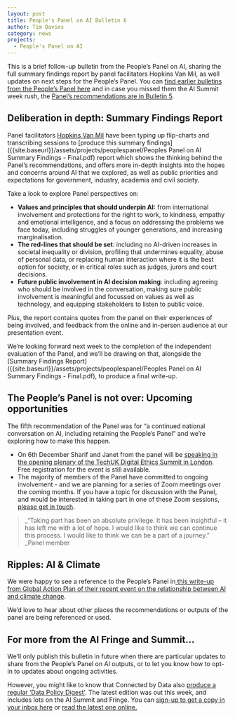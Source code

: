 ```yaml
---
layout: post
title: People's Panel on AI Bulletin 6
author: Tim Davies
category: news
projects:
  - People's Panel on AI
---
```


This is a brief follow-up bulletin from the People’s Panel on AI, sharing the full summary findings report by panel facilitators Hopkins Van Mil, as well updates on next steps for the People’s Panel. You can [find earlier bulletins from the People’s Panel here](http://connectedbydata.org/projects/2023-peoples-panel-on-ai) and in case you missed them the AI Summit week rush, the [Panel’s recommendations are in Bulletin 5](http://connectedbydata.org/news/2023/11/03/peoples-panel-bulletin-5). 

<!--more-->

## Deliberation in depth: Summary Findings Report

Panel facilitators [Hopkins Van Mil](http://www.hopkinsvanmil.co.uk/) have been typing up flip-charts and transcribing sessions to [produce this summary findings]({{site.baseurl}}/assets/projects/peoplespanel/Peoples Panel on AI Summary Findings - Final.pdf) report which shows the thinking behind the Panel’s recommendations, and offers more in-depth insights into the hopes and concerns around AI that we explored, as well as public priorities and expectations for government, industry, academia and civil society. 

Take a look to explore Panel perspectives on:

* **Values and principles that should underpin AI:** from international involvement and protections for the right to work, to kindness, empathy and emotional intelligence, and a focus on addressing the problems we face today, including struggles of younger generations, and increasing marginalisation. 
* **The red-lines that should be set**: including no AI-driven increases in societal inequality or division, profiling that undermines equality, abuse of personal data, or replacing human interaction where it is the best option for society, or in critical roles such as judges, jurors and court decisions. 
* **Future public involvement in AI decision making**: including agreeing who should be involved in the conversation, making sure public involvement is meaningful and focussed on values as well as technology, and equipping stakeholders to listen to public voice.

Plus, the report contains quotes from the panel on their experiences of being involved, and feedback from the online and in-person audience at our presentation event. 

We’re looking forward next week to the completion of the independent evaluation of the Panel, and we’ll be drawing on that, alongside the [Summary Findings Report]({{site.baseurl}}/assets/projects/peoplespanel/Peoples Panel on AI Summary Findings - Final.pdf), to produce a final write-up. 

## The People’s Panel is not over: Upcoming opportunities

The fifth recommendation of the Panel was for “a continued national conversation on AI, including retaining the People’s Panel” and we’re exploring how to make this happen. 

* On 6th December Sharif and Janet from the panel will be [speaking in the opening plenary of the TechUK Digital Ethics Summit in London](https://www.techuk.org/digital-ethics-summit-2023-seizing-the-moment/agenda.html). Free registration for the event is still available.  
* The majority of members of the Panel have committed to ongoing involvement - and we are planning for a series of Zoom meetings over the coming months.  If you have a topic for discussion with the Panel, and would be interested in taking part in one of these Zoom sessions, [please get in touch](mailto:tim@connectedbydata.org). 

> _“Taking part has been an absolute privilege. It has been insightful – it has left me with a lot of hope. I would like to think we can continue this process. I would like to think we can be a part of a journey.” _Panel member

## Ripples: AI & Climate

We were happy to see a reference to the People’s Panel in[ this write-up from Global Action Plan of their recent event on the relationship between AI and climate change](https://www.globalactionplan.org.uk/news/5-things-you-need-to-know-about-the-relationship-between-ai-and-climate-changeby-tanya-goodin). 

We’d love to hear about other places the recommendations or outputs of the panel are being referenced or used.

## For more from the AI Fringe and Summit...

We’ll only publish this bulletin in future when there are particular updates to share from the People’s Panel on AI outputs, or to let you know how to opt-in to updates about ongoing activities. 

However, you might like to know that Connected by Data also [produce a regular ‘Data Policy Digest’](http://connectedbydata.org/news/2023/11/16/data-policy-digest). The latest edition was out this week, and includes lots on the AI Summit and Fringe. You can [sign-up to get a copy in your inbox here](https://connectedbydata.us21.list-manage.com/subscribe?u=7c03d6a429375c9cc2eef194f&id=3c200de804) or [read the latest one online.](http://connectedbydata.org/news/2023/11/16/data-policy-digest)
